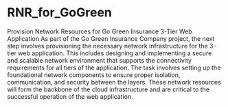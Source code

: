 # RNR_for_GoGreen
Provision Network Resources for Go Green Insurance 3-Tier Web Application
As part of the Go Green Insurance Company project, the next step involves provisioning the necessary network infrastructure for the 3-tier web application. This includes designing and implementing a secure and scalable network environment that supports the connectivity requirements for all tiers of the application. The task involves setting up the foundational network components to ensure proper isolation, communication, and security between the layers. These network resources will form the backbone of the cloud infrastructure and are critical to the successful operation of the web application.